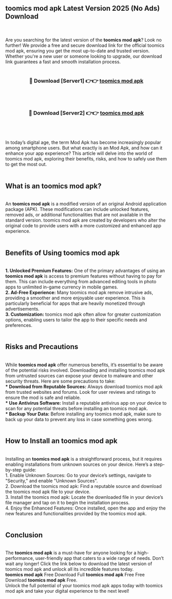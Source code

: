## toomics mod apk Latest Version 2025 (No Ads) Download
<br><br>
Are you searching for the latest version of the <strong>toomics mod apk</strong>? Look no further! We provide a free and secure download link for the official toomics mod apk, ensuring you get the most up-to-date and trusted version. Whether you're a new user or someone looking to upgrade, our download link guarantees a fast and smooth installation process.
<br>
<br>
<div align="center">
<h3>🔴 Download [Server1] 👉👉 <a href="https://modyolo.store/toomics_mod_apk">toomics mod apk</a></h3><br>
<br>
<h3>🔴 Download [Server2] 👉👉 <a href="https://modyolo.store/toomics_mod_apk">toomics mod apk</a></h3><br>
</div>
<br>
<br>
In today’s digital age, the term Mod Apk has become increasingly popular among smartphone users. But what exactly is an Mod Apk, and how can it enhance your app experience? This article will delve into the world of toomics mod apk, exploring their benefits, risks, and how to safely use them to get the most out.
<br>
<br>
<h2>What is an toomics mod apk?</h2>
<br>
An <strong>toomics mod apk</strong> is a modified version of an original Android application package (APK). These modifications can include unlocked features, removed ads, or additional functionalities that are not available in the standard version. toomics mod apk are created by developers who alter the original code to provide users with a more customized and enhanced app experience.
<br>
<br>
<h2>Benefits of Using toomics mod apk</h2>
<br>
<strong> 1. Unlocked Premium Features:</strong> One of the primary advantages of using an <strong>toomics mod apk</strong> is access to premium features without having to pay for them. This can include everything from advanced editing tools in photo apps to unlimited in-game currency in mobile games.
<br>
<strong> 2. Ad-Free Experience:</strong> Many toomics mod apk remove intrusive ads, providing a smoother and more enjoyable user experience. This is particularly beneficial for apps that are heavily monetized through advertisements.
<br>
<strong> 3. Customization:</strong> toomics mod apk often allow for greater customization options, enabling users to tailor the app to their specific needs and preferences.
<br>
<br>
<h2>Risks and Precautions</h2>
<br>
While <strong>toomics mod apk</strong> offer numerous benefits, it’s essential to be aware of the potential risks involved. Downloading and installing toomics mod apk from untrusted sources can expose your device to malware and other security threats. Here are some precautions to take:
<br>
<strong> * Download from Reputable Sources:</strong> Always download toomics mod apk from trusted websites and forums. Look for user reviews and ratings to ensure the mod is safe and reliable.
<br>
<strong> * Use Antivirus Software:</strong> Install a reputable antivirus app on your device to scan for any potential threats before installing an toomics mod apk.
<br>
<strong> * Backup Your Data:</strong> Before installing any toomics mod apk, make sure to back up your data to prevent any loss in case something goes wrong.
<br>
<br>
<h2>How to Install an toomics mod apk</h2>
<br>
Installing an <strong>toomics mod apk</strong> is a straightforward process, but it requires enabling installations from unknown sources on your device. Here’s a step-by-step guide:
<br>
 1. Enable Unknown Sources: Go to your device’s settings, navigate to "Security," and enable "Unknown Sources".
<br>
 2. Download the toomics mod apk: Find a reputable source and download the toomics mod apk file to your device.
<br>
 3. Install the toomics mod apk: Locate the downloaded file in your device’s file manager and tap on it to begin the installation process.
<br>
 4. Enjoy the Enhanced Features: Once installed, open the app and enjoy the new features and functionalities provided by the toomics mod apk.
<br>
<br>
<h2><strong>Conclusion</strong></h2>
<br>
The <strong>toomics mod apk</strong> is a must-have for anyone looking for a high-performance, user-friendly app that caters to a wide range of needs. Don’t wait any longer! Click the link below to download the latest version of toomics mod apk and unlock all its incredible features today.
<br>
<strong>toomics mod apk</strong> Free Download Full <strong>toomics mod apk</strong> Free Free Download <strong>toomics mod apk</strong> Free.
<br>
Unlock the full potential of your toomics mod apk apps today with toomics mod apk and take your digital experience to the next level!


